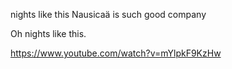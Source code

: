 nights like this Nausicaä is such good company

Oh nights like this. 

https://www.youtube.com/watch?v=mYlpkF9KzHw